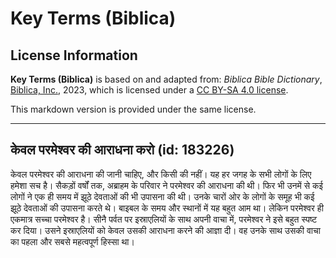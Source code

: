 # Key Terms (Biblica)

## License Information

**Key Terms (Biblica)** is based on and adapted from: _Biblica Bible Dictionary_, [Biblica, Inc.](https://www.biblica.com/), 2023, which is licensed under a [CC BY-SA 4.0 license](https://creativecommons.org/licenses/by-sa/4.0/legalcode.en).

This markdown version is provided under the same license.



--------------------------------

## केवल परमेश्वर की आराधना करो (id: 183226)

केवल परमेश्वर की आराधना की जानी चाहिए, और किसी की नहीं। यह हर जगह के सभी लोगों के लिए हमेशा सच है। सैकड़ों वर्षों तक, अब्राहम के परिवार ने परमेश्वर की आराधना की थी। फिर भी उनमें से कई लोगों ने एक ही समय में झूठे देवताओं की भी उपासना की थी। उनके चारों ओर के लोगों के समूह भी कई झूठे देवताओं की उपासना करते थे। बाइबल के समय और स्थानों में यह बहुत आम था। लेकिन परमेश्वर ही एकमात्र सच्चा परमेश्वर है। सीनै पर्वत पर इस्राएलियों के साथ अपनी वाचा में, परमेश्वर ने इसे बहुत स्पष्ट कर दिया। उसने इस्राएलियों को केवल उसकी आराधना करने की आज्ञा दी। वह उनके साथ उसकी वाचा का पहला और सबसे महत्वपूर्ण हिस्सा था।


